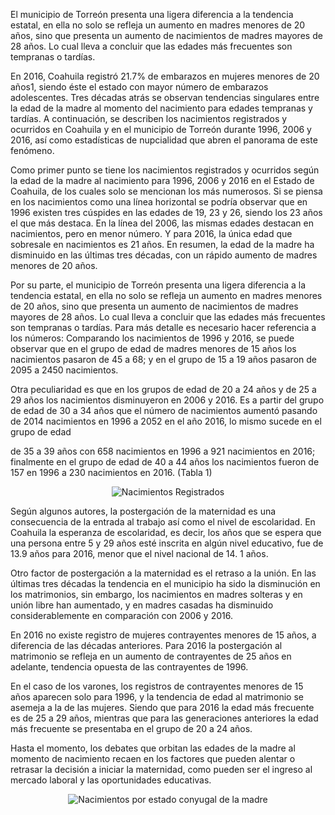 
El municipio de Torreón presenta una ligera diferencia a la tendencia estatal, en ella no solo se refleja un aumento en madres menores de 20 años, sino que presenta un aumento de nacimientos de madres mayores de 28 años. Lo cual lleva a concluir que las edades más frecuentes son tempranas o tardías.

En 2016, Coahuila registró 21.7% de embarazos en mujeres menores de 20 años1, siendo éste el estado con mayor número de embarazos adolescentes. Tres décadas atrás se observan tendencias singulares entre la edad de la madre al momento del nacimiento para edades tempranas y tardías. A continuación, se describen los nacimientos registrados y ocurridos en Coahuila y en el municipio de Torreón durante 1996, 2006 y 2016, así como estadísticas de nupcialidad que abren el panorama de este fenómeno.

Como primer punto se tiene los nacimientos registrados y ocurridos según la edad de la madre al nacimiento para 1996, 2006 y 2016 en el Estado de Coahuila, de los cuales solo se mencionan los más numerosos. Si se piensa en los nacimientos como una línea horizontal se podría observar que en 1996 existen tres cúspides en las edades de 19, 23 y 26, siendo los 23 años el que más destaca. En la línea del 2006, las mismas edades destacan en nacimientos, pero en menor número. Y para 2016, la única edad que sobresale en nacimientos es 21 años. En resumen, la edad de la madre ha disminuido en las últimas tres décadas, con un rápido aumento de madres menores de 20 años.

Por su parte, el municipio de Torreón presenta una ligera diferencia a la tendencia estatal, en ella no solo se refleja un aumento en madres menores de 20 años, sino que presenta un aumento de nacimientos de madres mayores de 28 años. Lo cual lleva a concluir que las edades más frecuentes son tempranas o tardías. Para más detalle es necesario hacer referencia a los números: Comparando los nacimientos de 1996 y 2016, se puede observar que en el grupo de edad de madres menores de 15 años los nacimientos pasaron de 45 a 68; y en el grupo de 15 a 19 años pasaron de 2095 a 2450 nacimientos.

Otra peculiaridad es que en los grupos de edad de 20 a 24 años y de 25 a 29 años los nacimientos disminuyeron en 2006 y 2016. Es a partir del grupo de edad de 30 a 34 años que el número de nacimientos aumentó pasando de 2014 nacimientos en 1996 a 2052 en el año 2016, lo mismo sucede en el grupo de edad

de 35 a 39 años con 658 nacimientos en 1996 a 921 nacimientos en 2016; finalmente en el grupo de edad de 40 a 44 años los nacimientos fueron de 157 en 1996 a 230 nacimientos en 2016. (Tabla 1)

<center><div style="clear:left;"></div><img class="img-responsive" src="indice-de-maternidad-en-la-laguna/nacimientos-registrados.jpg" alt="Nacimientos Registrados"></center>

Según algunos autores, la postergación de la maternidad es una consecuencia de la entrada al trabajo así como el nivel de escolaridad. En Coahuila la esperanza de escolaridad, es decir, los años que se espera que una persona entre 5 y 29 años esté inscrita en algún nivel educativo, fue de 13.9 años para 2016, menor que el nivel nacional de 14. 1 años.

Otro factor de postergación a la maternidad es el retraso a la unión. En las últimas tres décadas la tendencia en el municipio ha sido la disminución en los matrimonios, sin embargo, los nacimientos en madres solteras y en unión libre han aumentado, y en madres casadas ha disminuido considerablemente en comparación con 2006 y 2016.

En 2016 no existe registro de mujeres contrayentes menores de 15 años, a diferencia de las décadas anteriores. Para 2016 la postergación al matrimonio se refleja en un aumento de contrayentes de 25 años en adelante, tendencia opuesta de las contrayentes de 1996.

En el caso de los varones, los registros de contrayentes menores de 15 años aparecen solo para 1996, y la tendencia de edad al matrimonio se asemeja a la de las mujeres. Siendo que para 2016 la edad más frecuente es de 25 a 29 años, mientras que para las generaciones anteriores la edad más frecuente se presentaba en el grupo de 20 a 24 años.

Hasta el momento, los debates que orbitan las edades de la madre al momento de nacimiento recaen en los factores que pueden alentar o retrasar la decisión a iniciar la maternidad, como pueden ser el ingreso al mercado laboral y las oportunidades educativas.


<center><div style="clear:left;"></div><img class="img-responsive" src="indice-de-maternidad-en-la-laguna/estado-conyugal-madre.jpg" alt="Nacimientos por estado conyugal de la madre"></center>
